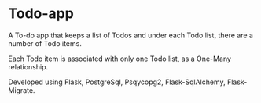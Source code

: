 # Todo-app

A To-do app that keeps a list of Todos and under each Todo list, there are a number of Todo items.

Each Todo item is associated with only one Todo list, as a One-Many relationship.

Developed using Flask, PostgreSql, Psqycopg2, Flask-SqlAlchemy, Flask-Migrate.
